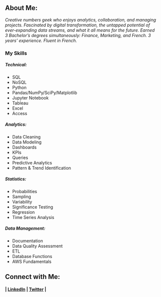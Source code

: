 ## About Me:

_Creative numbers geek who enjoys analytics, collaboration, and managing projects. Fascinated by digital transformation, the untapped potential of ever-expanding data streams, and what it all means for the future. Earned 3 Bachelor’s degrees simultaneously: Finance, Marketing, and French. 3 years’ experience. Fluent in French._

### My Skills 

##### Technical: 
- SQL
- NoSQL
- Python 
- Pandas/NumPy/SciPy/Matplotlib
- Jupyter Notebook
- Tableau
- Excel
- Access
 
##### Analytics: 
- Data Cleaning 
- Data Modeling 
- Dashboards 
- KPIs 
- Queries
- Predictive Analytics
- Pattern & Trend Identification

##### Statistics: 
- Probabilities
- Sampling
- Variability
- Significance Testing
- Regression
- Time Series Analysis

##### Data Management: 
- Documentation
- Data Quality Assessment
- ETL
- Database Functions
- AWS Fundamentals

## Connect with Me:

#### | [LinkedIn](https://www.linkedin.com/in/jonathanmatsen/) | [Twitter](https://twitter.com/jonathanmatsen) | 



